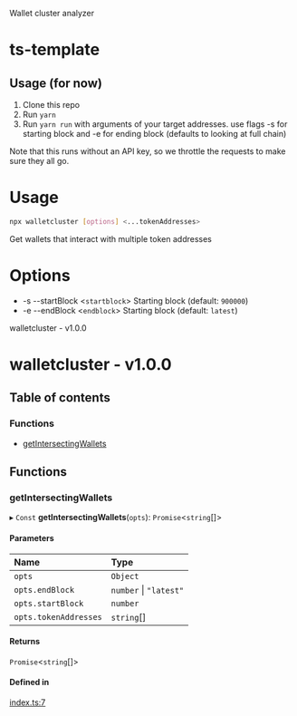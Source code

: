 
<a name="readmemd"></a>

Wallet cluster analyzer

# ts-template

## Usage (for now)

1. Clone this repo
2. Run `yarn`
3. Run `yarn run` with arguments of your target addresses. use flags -s for starting block and -e for ending block (defaults to looking at full chain)

Note that this runs without an API key, so we throttle the requests to make sure they all go. 


<a name="__climd"></a>

# Usage
```bash
npx walletcluster [options] <...tokenAddresses>
```
Get wallets that interact with multiple token addresses
# Options
* -s --startBlock \<`startblock`> Starting block (default: `900000`)
* -e --endBlock \<`endblock`> Starting block (default: `latest`)

<a name="_librarymd"></a>

walletcluster - v1.0.0

# walletcluster - v1.0.0

## Table of contents

### Functions

- [getIntersectingWallets](#getintersectingwallets)

## Functions

### getIntersectingWallets

▸ `Const` **getIntersectingWallets**(`opts`): `Promise`<`string`[]\>

#### Parameters

| Name | Type |
| :------ | :------ |
| `opts` | `Object` |
| `opts.endBlock` | `number` \| ``"latest"`` |
| `opts.startBlock` | `number` |
| `opts.tokenAddresses` | `string`[] |

#### Returns

`Promise`<`string`[]\>

#### Defined in

[index.ts:7](https://github.com/rhdeck/walletcluster/blob/295ecdf/src/index.ts#L7)
